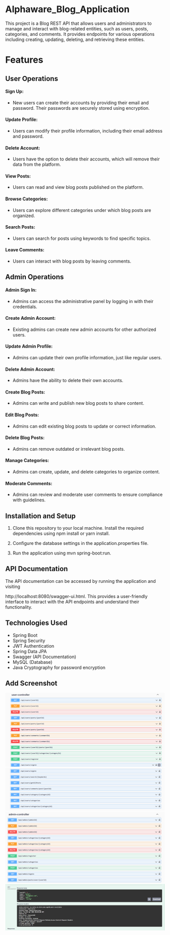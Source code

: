 # Alphaware_Blog_Application

This project is a Blog REST API that allows users and administrators to manage and interact with blog-related entities, such as users, posts, categories, and comments. It provides endpoints for various operations including creating, updating, deleting, and retrieving these entities.

# Features

## User Operations

#### Sign Up: 
- New users can create their accounts by providing their email and password. Their passwords are securely stored using encryption.

#### Update Profile:
- Users can modify their profile information, including their email address and password.

#### Delete Account:
-  Users have the option to delete their accounts, which will remove their data from the platform.

#### View Posts:
 -  Users can read and view blog posts published on the platform.

#### Browse Categories: 
- Users can explore different categories under which blog posts are organized.

#### Search Posts: 
- Users can search for posts using keywords to find specific topics.

#### Leave Comments: 
- Users can interact with blog posts by leaving comments.

## Admin Operations
#### Admin Sign In: 
- Admins can access the administrative panel by logging in with their credentials.

#### Create Admin Account:
-  Existing admins can create new admin accounts for other authorized users.

#### Update Admin Profile: 
- Admins can update their own profile information, just like regular users.

#### Delete Admin Account: 
 - Admins have the ability to delete their own accounts.

#### Create Blog Posts:
 -  Admins can write and publish new blog posts to share content.

#### Edit Blog Posts:
-  Admins can edit existing blog posts to update or correct information.

#### Delete Blog Posts: 
- Admins can remove outdated or irrelevant blog posts.

#### Manage Categories: 
- Admins can create, update, and delete categories to organize content.

#### Moderate Comments: 
 - Admins can review and moderate user comments to ensure compliance with guidelines.

  ## Installation and Setup

1. Clone this repository to your local machine.
Install the required dependencies using npm install or yarn install.

2. Configure the database settings in the application.properties file.

3. Run the application using mvn spring-boot:run.


## API Documentation

The API documentation can be accessed by running the application and visiting 



http://localhost:8080/swagger-ui.html. 
This provides a user-friendly interface to interact with the API endpoints and understand their functionality.

## Technologies Used

- Spring Boot
- Spring Security
- JWT Authentication
- Spring Data JPA
- Swagger (API Documentation)
- MySQL (Database)
- Java Cryptography for password encryption

## Add Screenshot

![Screenshot 1](assets/1.png)
![Screenshot 2](assets/2.png)
![Screenshot 3](assets/3.png)
![Screenshot 4](assets/4.png)